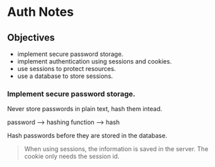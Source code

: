 # Auth Notes

## Objectives

- implement secure password storage.
- implement authentication using sessions and cookies.
- use sessions to protect resources.
- use a database to store sessions.

### Implement secure password storage.

Never store passwords in plain text, hash them intead.

password --> hashing function --> hash

Hash passwords before they are stored in the database.

> When using sessions, the information is saved in the server.
> The cookie only needs the session id.
